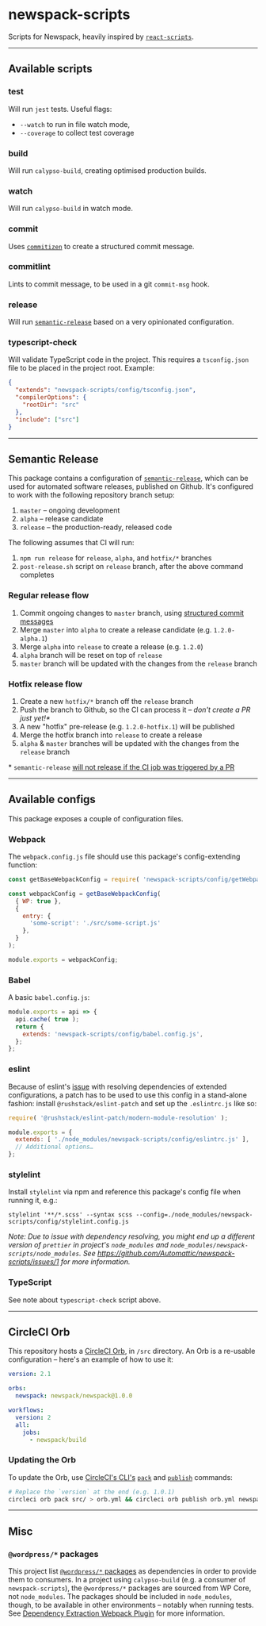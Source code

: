 # newspack-scripts

Scripts for Newspack, heavily inspired by [`react-scripts`](https://github.com/facebook/create-react-app/blob/main/packages/react-scripts).

---

## Available scripts

### test

Will run `jest` tests. Useful flags:

- `--watch` to run in file watch mode,
- `--coverage` to collect test coverage

### build

Will run `calypso-build`, creating optimised production builds.

### watch

Will run `calypso-build` in watch mode.

### commit

Uses [`commitizen`](https://www.npmjs.com/package/commitizen) to create a structured commit message.

### commitlint

Lints to commit message, to be used in a git `commit-msg` hook.

### release

Will run [`semantic-release`](semantic-release.gitbook.io/) based on a very opinionated configuration.

### typescript-check

Will validate TypeScript code in the project. This requires a `tsconfig.json` file to be placed in the project root. Example:

```json
{
  "extends": "newspack-scripts/config/tsconfig.json",
  "compilerOptions": {
    "rootDir": "src"
  },
  "include": ["src"]
}
```

---

## Semantic Release

This package contains a configuration of [`semantic-release`](semantic-release.gitbook.io/), which can be used for automated software releases, published on Github. It's configured to work with the following repository branch setup:

1. `master` – ongoing development
1. `alpha` – release candidate
1. `release` – the production-ready, released code

The following assumes that CI will run:

1. `npm run release` for `release`, `alpha`, and `hotfix/*` branches
1. `post-release.sh` script on `release` branch, after the above command completes

### Regular release flow

1. Commit ongoing changes to `master` branch, using [structured commit messages](https://www.conventionalcommits.org/en/v1.0.0/)
1. Merge `master` into `alpha` to create a release candidate (e.g. `1.2.0-alpha.1`)
1. Merge `alpha` into `release` to create a release (e.g. `1.2.0`)
1. `alpha` branch will be reset on top of `release`
1. `master` branch will be updated with the changes from the `release` branch

### Hotfix release flow

1. Create a new `hotfix/*` branch off the `release` branch
1. Push the branch to Github, so the CI can process it – _don't create a PR just yet!*_
1. A new "hotfix" pre-release (e.g. `1.2.0-hotfix.1`) will be published
1. Merge the hotfix branch into `release` to create a release
1. `alpha` & `master` branches will be updated with the changes from the `release` branch

\* `semantic-release` [will not release if the CI job was triggered by a PR](https://github.com/semantic-release/semantic-release/blob/971a5e0d16f1a32e117e9ce382a1618c8256d0d9/index.js#L48-L51)

---

## Available configs

This package exposes a couple of configuration files.

### Webpack

The `webpack.config.js` file should use this package's config-extending function:

```js
const getBaseWebpackConfig = require( 'newspack-scripts/config/getWebpackConfig' );

const webpackConfig = getBaseWebpackConfig(
  { WP: true },
  {
    entry: {
      'some-script': './src/some-script.js'
    },
  }
);

module.exports = webpackConfig;
```

### Babel

A basic `babel.config.js`:

```js
module.exports = api => {
  api.cache( true );
  return {
    extends: 'newspack-scripts/config/babel.config.js',
  };
};
```

### eslint

Because of eslint's [issue](https://github.com/eslint/eslint/issues/3458) with resolving dependencies of extended configurations, a patch has to be used to use this config in a stand-alone fashion: install `@rushstack/eslint-patch` and set up the `.eslintrc.js` like so:

```js
require( '@rushstack/eslint-patch/modern-module-resolution' );

module.exports = {
  extends: [ './node_modules/newspack-scripts/config/eslintrc.js' ],
  // Additional options…
};
```

### stylelint

Install `stylelint` via npm and reference this package's config file when running it, e.g.:

```shell
stylelint '**/*.scss' --syntax scss --config=./node_modules/newspack-scripts/config/stylelint.config.js
```

_Note: Due to issue with dependency resolving, you might end up a different version of `prettier` in project's `node_modules` and `node_modules/newspack-scripts/node_modules`. See https://github.com/Automattic/newspack-scripts/issues/1 for more information._

### TypeScript

See note about `typescript-check` script above.

---

## CircleCI Orb

This repository hosts a [CircleCI Orb](https://circleci.com/docs/2.0/orb-intro), in `/src` directory. An Orb is a re-usable configuration – here's an example of how to use it:

```yml
version: 2.1

orbs:
  newspack: newspack/newspack@1.0.0

workflows:
  version: 2
  all:
    jobs:
      - newspack/build
```

### Updating the Orb

To update the Orb, use [CircleCI's CLI's](https://circleci.com/docs/2.0/local-cli/) [`pack`](https://circleci-public.github.io/circleci-cli/circleci_orb_pack.html) and [`publish`](https://circleci-public.github.io/circleci-cli/circleci_orb_publish.html) commands:

```bash
# Replace the `version` at the end (e.g. 1.0.1)
circleci orb pack src/ > orb.yml && circleci orb publish orb.yml newspack/newspack@version
```

---

## Misc

### `@wordpress/*` packages

This project list [`@wordpress/*` packages](https://github.com/WordPress/gutenberg/tree/trunk/packages) as dependencies in order to provide them to consumers. In a project using `calypso-build` (e.g. a consumer of `newspack-scripts`), the `@wordpress/*` packages are sourced from WP Core, not `node_modules`. The packages should be included in `node_modules`, though, to be available in other environments – notably when running tests. See [Dependency Extraction Webpack Plugin](https://www.npmjs.com/package/@wordpress/dependency-extraction-webpack-plugin) for more information.
